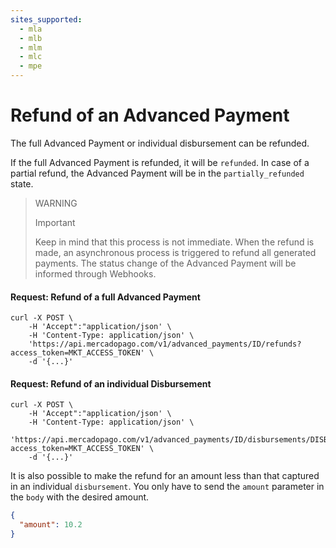 ```yaml
---
sites_supported:
  - mla
  - mlb
  - mlm
  - mlc
  - mpe
---
```


# Refund of an Advanced Payment

The full Advanced Payment or individual disbursement can be refunded.

If the full Advanced Payment is refunded, it will be `refunded`. In case of a partial refund, the Advanced Payment will be in the `partially_refunded` state.

> WARNING
>
> Important
>
> Keep in mind that this process is not immediate. When the refund is made, an asynchronous process is triggered to refund all generated payments. The status change of the Advanced Payment will be informed through Webhooks.

#### Request: Refund of a full Advanced Payment
```curl
curl -X POST \
    -H 'Accept":"application/json' \
    -H 'Content-Type: application/json' \
    'https://api.mercadopago.com/v1/advanced_payments/ID/refunds?access_token=MKT_ACCESS_TOKEN' \
    -d '{...}'
```

#### Request: Refund of an individual Disbursement
```curl
curl -X POST \
    -H 'Accept":"application/json' \
    -H 'Content-Type: application/json' \
    'https://api.mercadopago.com/v1/advanced_payments/ID/disbursements/DISBURSEMENT_ID/refunds?access_token=MKT_ACCESS_TOKEN' \
    -d '{...}'
```

It is also possible to make the refund for an amount less than that captured in an individual `disbursement`. You only have to send the `amount` parameter in the `body` with the desired amount.

```json
{
  "amount": 10.2
}
```  
